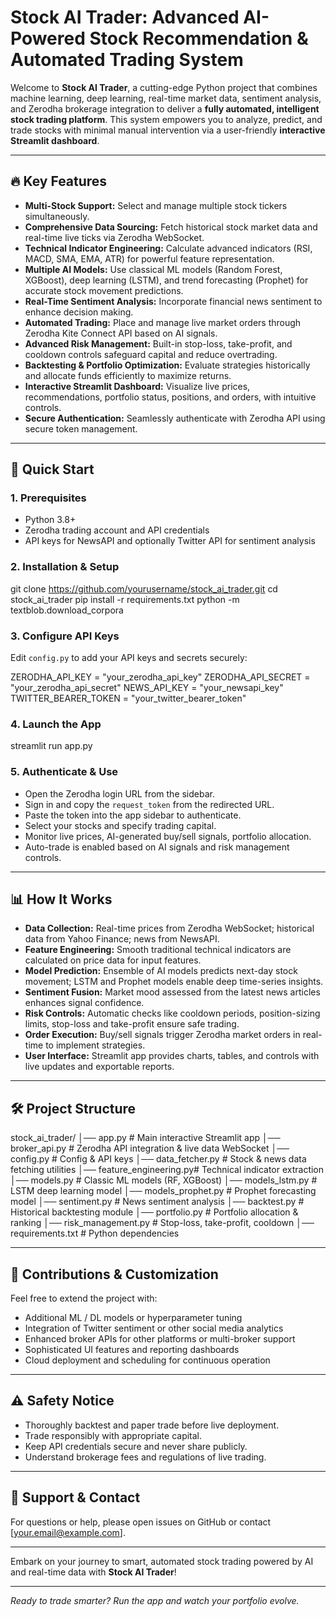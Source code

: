 # Stock AI Trader: Advanced AI-Powered Stock Recommendation & Automated Trading System

Welcome to **Stock AI Trader**, a cutting-edge Python project that combines machine learning, deep learning, real-time market data, sentiment analysis, and Zerodha brokerage integration to deliver a **fully automated, intelligent stock trading platform**. This system empowers you to analyze, predict, and trade stocks with minimal manual intervention via a user-friendly **interactive Streamlit dashboard**.

---

## 🔥 Key Features

- **Multi-Stock Support:** Select and manage multiple stock tickers simultaneously.
- **Comprehensive Data Sourcing:** Fetch historical stock market data and real-time live ticks via Zerodha WebSocket.
- **Technical Indicator Engineering:** Calculate advanced indicators (RSI, MACD, SMA, EMA, ATR) for powerful feature representation.
- **Multiple AI Models:** Use classical ML models (Random Forest, XGBoost), deep learning (LSTM), and trend forecasting (Prophet) for accurate stock movement predictions.
- **Real-Time Sentiment Analysis:** Incorporate financial news sentiment to enhance decision making.
- **Automated Trading:** Place and manage live market orders through Zerodha Kite Connect API based on AI signals.
- **Advanced Risk Management:** Built-in stop-loss, take-profit, and cooldown controls safeguard capital and reduce overtrading.
- **Backtesting & Portfolio Optimization:** Evaluate strategies historically and allocate funds efficiently to maximize returns.
- **Interactive Streamlit Dashboard:** Visualize live prices, recommendations, portfolio status, positions, and orders, with intuitive controls.
- **Secure Authentication:** Seamlessly authenticate with Zerodha API using secure token management.

---

## 🚀 Quick Start

### 1. Prerequisites
- Python 3.8+
- Zerodha trading account and API credentials
- API keys for NewsAPI and optionally Twitter API for sentiment analysis

### 2. Installation & Setup

git clone https://github.com/yourusername/stock_ai_trader.git
cd stock_ai_trader
pip install -r requirements.txt
python -m textblob.download_corpora



### 3. Configure API Keys

Edit `config.py` to add your API keys and secrets securely:

ZERODHA_API_KEY = "your_zerodha_api_key"
ZERODHA_API_SECRET = "your_zerodha_api_secret"
NEWS_API_KEY = "your_newsapi_key"
TWITTER_BEARER_TOKEN = "your_twitter_bearer_token"



### 4. Launch the App

streamlit run app.py



### 5. Authenticate & Use

- Open the Zerodha login URL from the sidebar.
- Sign in and copy the `request_token` from the redirected URL.
- Paste the token into the app sidebar to authenticate.
- Select your stocks and specify trading capital.
- Monitor live prices, AI-generated buy/sell signals, portfolio allocation.
- Auto-trade is enabled based on AI signals and risk management controls.

---

## 📊 How It Works

- **Data Collection:** Real-time prices from Zerodha WebSocket; historical data from Yahoo Finance; news from NewsAPI.
- **Feature Engineering:** Smooth traditional technical indicators are calculated on price data for input features.
- **Model Prediction:** Ensemble of AI models predicts next-day stock movement; LSTM and Prophet models enable deep time-series insights.
- **Sentiment Fusion:** Market mood assessed from the latest news articles enhances signal confidence.
- **Risk Controls:** Automatic checks like cooldown periods, position-sizing limits, stop-loss and take-profit ensure safe trading.
- **Order Execution:** Buy/sell signals trigger Zerodha market orders in real-time to implement strategies.
- **User Interface:** Streamlit app provides charts, tables, and controls with live updates and exportable reports.

---

## 🛠️ Project Structure

stock_ai_trader/
│── app.py # Main interactive Streamlit app
│── broker_api.py # Zerodha API integration & live data WebSocket
│── config.py # Config & API keys
│── data_fetcher.py # Stock & news data fetching utilities
│── feature_engineering.py# Technical indicator extraction
│── models.py # Classic ML models (RF, XGBoost)
│── models_lstm.py # LSTM deep learning model
│── models_prophet.py # Prophet forecasting model
│── sentiment.py # News sentiment analysis
│── backtest.py # Historical backtesting module
│── portfolio.py # Portfolio allocation & ranking
│── risk_management.py # Stop-loss, take-profit, cooldown
│── requirements.txt # Python dependencies



---

## 🤝 Contributions & Customization

Feel free to extend the project with:

- Additional ML / DL models or hyperparameter tuning
- Integration of Twitter sentiment or other social media analytics
- Enhanced broker APIs for other platforms or multi-broker support
- Sophisticated UI features and reporting dashboards
- Cloud deployment and scheduling for continuous operation

---

## ⚠️ Safety Notice

- Thoroughly backtest and paper trade before live deployment.
- Trade responsibly with appropriate capital.
- Keep API credentials secure and never share publicly.
- Understand brokerage fees and regulations of live trading.

---

## 📧 Support & Contact

For questions or help, please open issues on GitHub or contact [your.email@example.com].

---

Embark on your journey to smart, automated stock trading powered by AI and real-time data with **Stock AI Trader**!

---

*Ready to trade smarter? Run the app and watch your portfolio evolve.*

